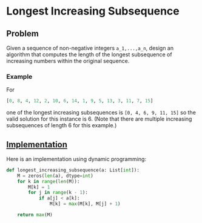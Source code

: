 # Longest Increasing Subsequence

## Problem

Given a sequence of non-negative integers `a_1,...,a_n`, design an algorithm that computes the length of the longest subsequence of increasing numbers within the original sequence.

### Example

For

```python
[0, 8, 4, 12, 2, 10, 6, 14, 1, 9, 5, 13, 3, 11, 7, 15]
```

one of the longest increasing subsequences is `[0, 4, 6, 9, 11, 15]` so the valid solution for this instance
is 6. (Note that there are multiple increasing subsequences of length 6 for this example.)

## [Implementation](https://github.com/antoniojkim/AlgLib/blob/master/Algorithms/Dynamic%20Programming/Longest%20Increasing%20Subsequence/longest_increasing_subsequence.py#L7)

Here is an implementation using dynamic programming:

```python
def longest_increasing_subsequence(a: List[int]):
    M = zeros(len(a), dtype=int)
    for k in range(len(M)):
        M[k] = 1
        for j in range(k - 1):
            if a[j] < a[k]:
                M[k] = max(M[k], M[j] + 1)

    return max(M)
```
